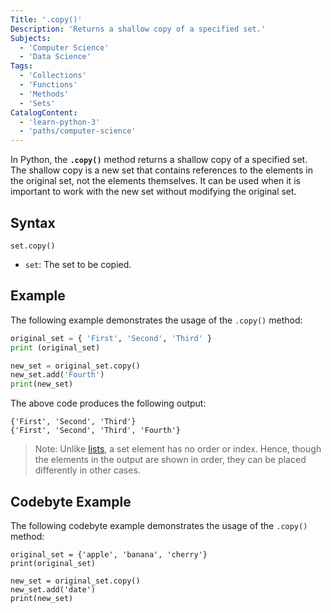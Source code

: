 ```yaml
---
Title: '.copy()'
Description: 'Returns a shallow copy of a specified set.'
Subjects:
  - 'Computer Science'
  - 'Data Science'
Tags:
  - 'Collections'
  - 'Functions'
  - 'Methods'
  - 'Sets'
CatalogContent:
  - 'learn-python-3'
  - 'paths/computer-science'
---
```


In Python, the **`.copy()`** method returns a shallow copy of a specified set. The shallow copy is a new set that contains references to the elements in the original set, not the elements themselves. It can be used when it is important to work with the new set without modifying the original set.

## Syntax

```pseudo
set.copy()
```

- `set`: The set to be copied.

## Example

The following example demonstrates the usage of the `.copy()` method:

```py
original_set = { 'First', 'Second', 'Third' }
print (original_set)

new_set = original_set.copy()
new_set.add('Fourth')
print(new_set)
```

The above code produces the following output:

```shell
{'First', 'Second', 'Third'}
{'First', 'Second', 'Third', 'Fourth'}
```

> Note: Unlike [lists](https://www.codecademy.com/resources/docs/python/lists), a set element has no order or index. Hence, though the elements in the output are shown in order, they can be placed differently in other cases.

## Codebyte Example

The following codebyte example demonstrates the usage of the `.copy()` method:

```codebyte/python
original_set = {'apple', 'banana', 'cherry'}
print(original_set)

new_set = original_set.copy()
new_set.add('date')
print(new_set)
```
